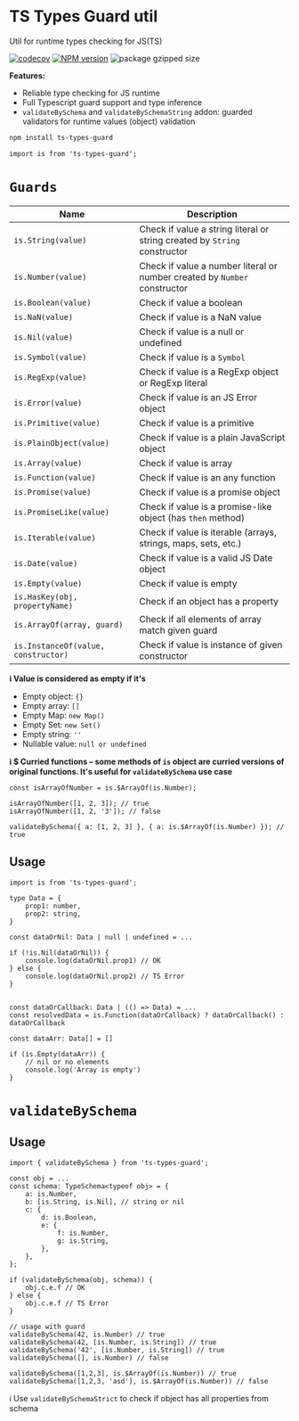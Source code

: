 # TS Types Guard util

Util for runtime types checking for JS(TS)

[![codecov][codecov-image]][codecov-url] [![NPM version][npm-image]][npm-url] ![package gzipped size](https://img.shields.io/bundlejs/size/ts-types-guard)

[npm-image]: http://img.shields.io/npm/v/ts-types-guard.svg
[npm-url]: http://npmjs.org/package/ts-types-guard
[codecov-image]: https://codecov.io/gh/Resetand/ts-types-guard/graph/badge.svg?token=W0mWVyiEng
[codecov-url]: https://codecov.io/gh/Resetand/ts-types-guard

**Features:**

-   Reliable type checking for JS runtime
-   Full Typescript guard support and type inference
-   `validateBySchema` and `validateBySchemaString` addon: guarded validators for runtime values (object) validation

```bash
npm install ts-types-guard
```

```tsx
import is from 'ts-types-guard';
```

# `Guards`

| Name                                | Description                                                               |
| ----------------------------------- | ------------------------------------------------------------------------- |
| `is.String(value)`                  | Check if value a string literal or string created by `String` constructor |
| `is.Number(value)`                  | Check if value a number literal or number created by `Number` constructor |
| `is.Boolean(value)`                 | Check if value a boolean                                                  |
| `is.NaN(value)`                     | Check if value is a NaN value                                             |
| `is.Nil(value)`                     | Check if value is a null or undefined                                     |
| `is.Symbol(value)`                  | Check if value is a `Symbol`                                              |
| `is.RegExp(value)`                  | Check if value is a RegExp object or RegExp literal                       |
| `is.Error(value)`                   | Check if value is an JS Error object                                      |
| `is.Primitive(value)`               | Check if value is a primitive                                             |
| `is.PlainObject(value)`             | Check if value is a plain JavaScript object                               |
| `is.Array(value)`                   | Check if value is array                                                   |
| `is.Function(value)`                | Check if value is an any function                                         |
| `is.Promise(value)`                 | Check if value is a promise object                                        |
| `is.PromiseLike(value)`             | Check if value is a promise-like object (has `then` method)               |
| `is.Iterable(value)`                | Check if value is iterable (arrays, strings, maps, sets, etc.)            |
| `is.Date(value)`                    | Check if value is a valid JS Date object                                  |
| `is.Empty(value)`                   | Check if value is empty                                                   |
| `is.HasKey(obj, propertyName)`      | Check if an object has a property                                         |
| `is.ArrayOf(array, guard)`          | Check if all elements of array match given guard                          |
| `is.InstanceOf(value, constructor)` | Check if value is instance of given constructor                           |

**ℹ️ Value is considered as empty if it's**

-   Empty object: `{}`
-   Empty array: `[]`
-   Empty Map: `new Map()`
-   Empty Set: `new Set()`
-   Empty string: `''`
-   Nullable value: `null or undefined`

**ℹ️ $ Curried functions – some methods of `is` object are curried versions of original functions. It's useful for `validateBySchema` use case**

```tsx
const isArrayOfNumber = is.$ArrayOf(is.Number);

isArrayOfNumber([1, 2, 3]); // true
isArrayOfNumber([1, 2, '3']); // false

validateBySchema({ a: [1, 2, 3] }, { a: is.$ArrayOf(is.Number) }); // true
```

## Usage

```tsx
import is from 'ts-types-guard';

type Data = {
    prop1: number,
    prop2: string,
}

const dataOrNil: Data | null | undefined = ...

if (!is.Nil(dataOrNil)) {
    console.log(dataOrNil.prop1) // OK
} else {
    console.log(dataOrNil.prop2) // TS Error
}


const dataOrCallback: Data | (() => Data) = ...
const resolvedData = is.Function(dataOrCallback) ? dataOrCallback() : dataOrCallback

const dataArr: Data[] = []

if (is.Empty(dataArr)) {
    // nil or no elements
    console.log('Array is empty')
}
```

# `validateBySchema`

## Usage

```tsx
import { validateBySchema } from 'ts-types-guard';

const obj = ...
const schema: TypeSchema<typeof obj> = {
    a: is.Number,
    b: [is.String, is.Nil], // string or nil
    c: {
        d: is.Boolean,
        e: {
            f: is.Number,
            g: is.String,
        },
    },
};

if (validateBySchema(obj, schema)) {
    obj.c.e.f // OK
} else {
    obj.c.e.f // TS Error
}

// usage with guard
validateBySchema(42, is.Number) // true
validateBySchema(42, [is.Number, is.String]) // true
validateBySchema('42', [is.Number, is.String]) // true
validateBySchema([], is.Number) // false

validateBySchema([1,2,3], is.$ArrayOf(is.Number)) // true
validateBySchema([1,2,3, 'asd'], is.$ArrayOf(is.Number)) // false
```

ℹ️ Use `validateBySchemaStrict` to check if object has all properties from schema
